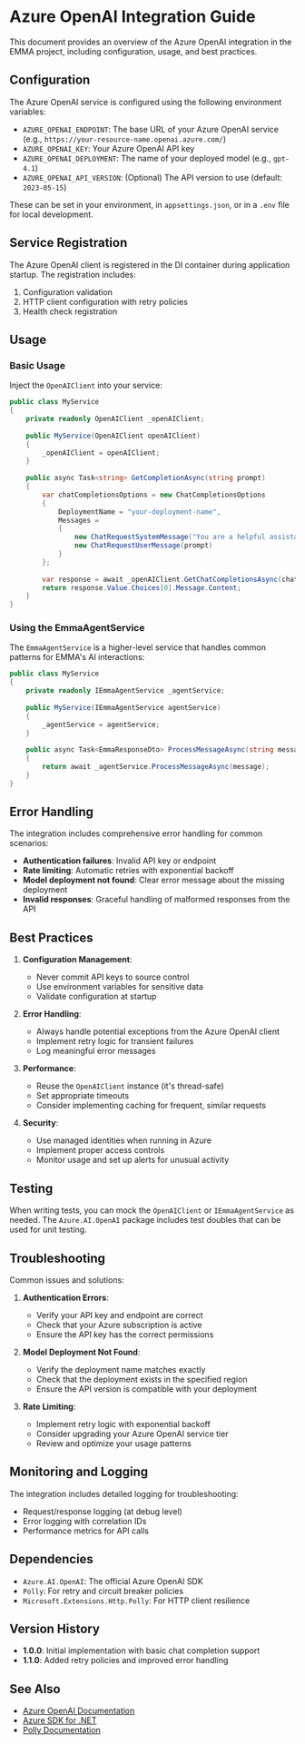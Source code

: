 # Azure OpenAI Integration Guide

This document provides an overview of the Azure OpenAI integration in the EMMA project, including configuration, usage, and best practices.

## Configuration

The Azure OpenAI service is configured using the following environment variables:

- `AZURE_OPENAI_ENDPOINT`: The base URL of your Azure OpenAI service (e.g., `https://your-resource-name.openai.azure.com/`)
- `AZURE_OPENAI_KEY`: Your Azure OpenAI API key
- `AZURE_OPENAI_DEPLOYMENT`: The name of your deployed model (e.g., `gpt-4.1`)
- `AZURE_OPENAI_API_VERSION`: (Optional) The API version to use (default: `2023-05-15`)

These can be set in your environment, in `appsettings.json`, or in a `.env` file for local development.

## Service Registration

The Azure OpenAI client is registered in the DI container during application startup. The registration includes:

1. Configuration validation
2. HTTP client configuration with retry policies
3. Health check registration

## Usage

### Basic Usage

Inject the `OpenAIClient` into your service:

```csharp
public class MyService
{
    private readonly OpenAIClient _openAIClient;
    
    public MyService(OpenAIClient openAIClient)
    {
        _openAIClient = openAIClient;
    }
    
    public async Task<string> GetCompletionAsync(string prompt)
    {
        var chatCompletionsOptions = new ChatCompletionsOptions
        {
            DeploymentName = "your-deployment-name",
            Messages =
            {
                new ChatRequestSystemMessage("You are a helpful assistant."),
                new ChatRequestUserMessage(prompt)
            }
        };
        
        var response = await _openAIClient.GetChatCompletionsAsync(chatCompletionsOptions);
        return response.Value.Choices[0].Message.Content;
    }
}
```

### Using the EmmaAgentService

The `EmmaAgentService` is a higher-level service that handles common patterns for EMMA's AI interactions:

```csharp
public class MyService
{
    private readonly IEmmaAgentService _agentService;
    
    public MyService(IEmmaAgentService agentService)
    {
        _agentService = agentService;
    }
    
    public async Task<EmmaResponseDto> ProcessMessageAsync(string message)
    {
        return await _agentService.ProcessMessageAsync(message);
    }
}
```

## Error Handling

The integration includes comprehensive error handling for common scenarios:

- **Authentication failures**: Invalid API key or endpoint
- **Rate limiting**: Automatic retries with exponential backoff
- **Model deployment not found**: Clear error message about the missing deployment
- **Invalid responses**: Graceful handling of malformed responses from the API

## Best Practices

1. **Configuration Management**:
   - Never commit API keys to source control
   - Use environment variables for sensitive data
   - Validate configuration at startup

2. **Error Handling**:
   - Always handle potential exceptions from the Azure OpenAI client
   - Implement retry logic for transient failures
   - Log meaningful error messages

3. **Performance**:
   - Reuse the `OpenAIClient` instance (it's thread-safe)
   - Set appropriate timeouts
   - Consider implementing caching for frequent, similar requests

4. **Security**:
   - Use managed identities when running in Azure
   - Implement proper access controls
   - Monitor usage and set up alerts for unusual activity

## Testing

When writing tests, you can mock the `OpenAIClient` or `IEmmaAgentService` as needed. The `Azure.AI.OpenAI` package includes test doubles that can be used for unit testing.

## Troubleshooting

Common issues and solutions:

1. **Authentication Errors**:
   - Verify your API key and endpoint are correct
   - Check that your Azure subscription is active
   - Ensure the API key has the correct permissions

2. **Model Deployment Not Found**:
   - Verify the deployment name matches exactly
   - Check that the deployment exists in the specified region
   - Ensure the API version is compatible with your deployment

3. **Rate Limiting**:
   - Implement retry logic with exponential backoff
   - Consider upgrading your Azure OpenAI service tier
   - Review and optimize your usage patterns

## Monitoring and Logging

The integration includes detailed logging for troubleshooting:

- Request/response logging (at debug level)
- Error logging with correlation IDs
- Performance metrics for API calls

## Dependencies

- `Azure.AI.OpenAI`: The official Azure OpenAI SDK
- `Polly`: For retry and circuit breaker policies
- `Microsoft.Extensions.Http.Polly`: For HTTP client resilience

## Version History

- **1.0.0**: Initial implementation with basic chat completion support
- **1.1.0**: Added retry policies and improved error handling

## See Also

- [Azure OpenAI Documentation](https://learn.microsoft.com/en-us/azure/ai-services/openai/)
- [Azure SDK for .NET](https://github.com/Azure/azure-sdk-for-net)
- [Polly Documentation](https://github.com/App-vNext/Polly)
